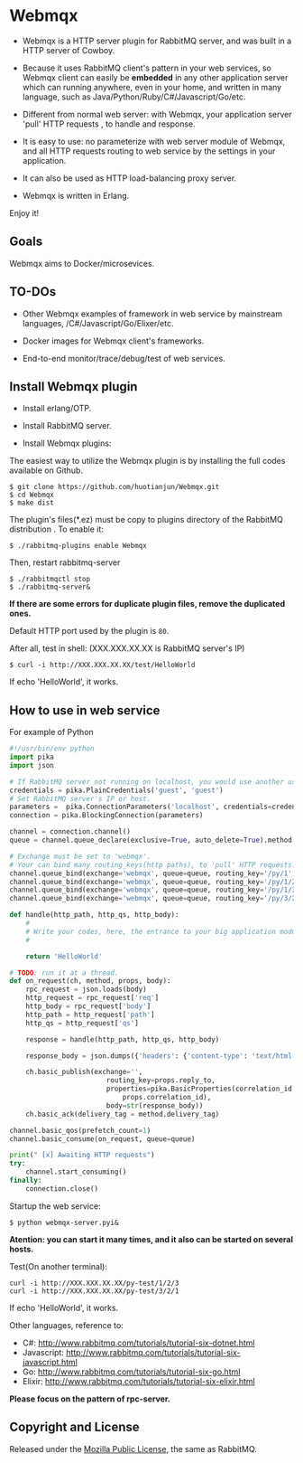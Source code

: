 Webmqx
======

- Webmqx is a HTTP server plugin for RabbitMQ server, and was built in a HTTP server of Cowboy. 

- Because it uses RabbitMQ client's pattern in your web services, so Webmqx client can easily be **embedded** in any other application server which can running anywhere, even in your home, and written in many language, such as Java/Python/Ruby/C#/Javascript/Go/etc. 

- Different from normal web server: with Webmqx, your application server 'pull' HTTP requests , to handle and response.

- It is easy to use: no parameterize with web server module of Webmqx,  and all HTTP requests routing to web service by the settings in your application.

- It can also be used as HTTP load-balancing proxy server.

- Webmqx is written in Erlang.

Enjoy it!

Goals
-----

Webmqx aims to Docker/microsevices. 

TO-DOs
------

- Other Webmqx examples of framework in web service by mainstream languages, /C#/Javascript/Go/Elixer/etc.

- Docker images for Webmqx client's frameworks.

- End-to-end monitor/trace/debug/test of web services.


Install Webmqx plugin
---------------------

 *  Install erlang/OTP.

 *  Install RabbitMQ server.

 *  Install Webmqx plugins:

The easiest	way	to utilize the Webmqx plugin is by installing the full codes available on Github.
```
$ git clone https://github.com/huotianjun/Webmqx.git
$ cd Webmqx
$ make dist
```
The plugin's files(*.ez) must be copy to plugins directory of the RabbitMQ distribution . 
To enable it:

```
$ ./rabbitmq-plugins enable Webmqx
```

Then, restart rabbitmq-server
```
$ ./rabbitmqctl stop
$ ./rabbitmq-server&
```
**If there are some errors for duplicate plugin files, remove the duplicated ones.**

Default HTTP port used by the plugin is `80`.

After all, test in shell: (XXX.XXX.XX.XX is RabbitMQ server's IP)
```
$ curl -i http://XXX.XXX.XX.XX/test/HelloWorld
```
If echo 'HelloWorld', it works.

How to use in web service
-------------------------

For example of Python 

```Python
#!/usr/bin/env python
import pika
import json

# If RabbitMQ server not running on localhost, you would use another user, but not 'guest'.
credentials = pika.PlainCredentials('guest', 'guest')
# Set RabbitMQ server's IP or host.
parameters =  pika.ConnectionParameters('localhost', credentials=credentials)
connection = pika.BlockingConnection(parameters)

channel = connection.channel()
queue = channel.queue_declare(exclusive=True, auto_delete=True).method.queue

# Exchange must be set to 'webmqx'.
# Your can bind many routing_keys(http paths), to 'pull' HTTP requests.
channel.queue_bind(exchange='webmqx', queue=queue, routing_key='/py/1')
channel.queue_bind(exchange='webmqx', queue=queue, routing_key='/py/1/2')
channel.queue_bind(exchange='webmqx', queue=queue, routing_key='/py/1/2/3')
channel.queue_bind(exchange='webmqx', queue=queue, routing_key='/py/3/2/1')

def handle(http_path, http_qs, http_body):
    #
    # Write your codes, here, the entrance to your big application modules.
    #

    return 'HelloWorld' 

# TODO: run it at a thread.
def on_request(ch, method, props, body):
    rpc_request = json.loads(body)
    http_request = rpc_request['req']
    http_body = rpc_request['body']
    http_path = http_request['path']
    http_qs = http_request['qs']

    response = handle(http_path, http_qs, http_body)

    response_body = json.dumps({'headers': {'content-type': 'text/html'}, 'body': response}, sort_keys=True)

    ch.basic_publish(exchange='',
                        routing_key=props.reply_to,
                        properties=pika.BasicProperties(correlation_id = \
                            props.correlation_id),
                        body=str(response_body))
    ch.basic_ack(delivery_tag = method.delivery_tag)

channel.basic_qos(prefetch_count=1)
channel.basic_consume(on_request, queue=queue)

print(" [x] Awaiting HTTP requests")
try:
    channel.start_consuming()
finally:
    connection.close()

```

Startup the web service:
```
$ python webmqx-server.pyi&
```
**Atention: you can start it many times, and it also can be started on several hosts.** 

Test(On another terminal):
```
curl -i http://XXX.XXX.XX.XX/py-test/1/2/3
curl -i http://XXX.XXX.XX.XX/py-test/3/2/1
```
If echo 'HelloWorld', it works.


Other languages, reference to:

- C#: http://www.rabbitmq.com/tutorials/tutorial-six-dotnet.html
- Javascript: http://www.rabbitmq.com/tutorials/tutorial-six-javascript.html
- Go: http://www.rabbitmq.com/tutorials/tutorial-six-go.html
- Elixir: http://www.rabbitmq.com/tutorials/tutorial-six-elixir.html

**Please focus on the pattern of rpc-server.**

## Copyright and License

Released under the [Mozilla Public License](http://www.rabbitmq.com/mpl.html),
the same as RabbitMQ.
